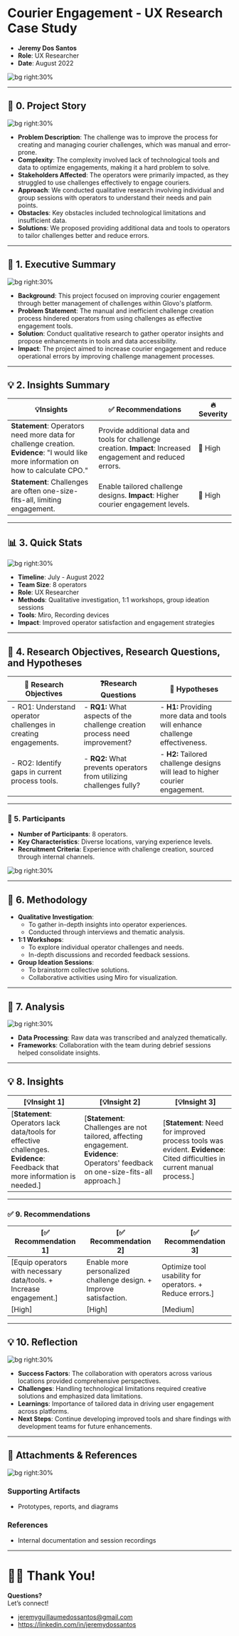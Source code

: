 # Courier Engagement - UX Research Case Study

- **Jeremy Dos Santos**
- **Role**: UX Researcher  
- **Date**: August 2022

![bg right:30%](https://via.placeholder.com/300)  

---

## 📖 **0. Project Story**

![bg right:30%](https://via.placeholder.com/300)

- **Problem Description**: The challenge was to improve the process for creating and managing courier challenges, which was manual and error-prone.  
- **Complexity**: The complexity involved lack of technological tools and data to optimize engagements, making it a hard problem to solve.  
- **Stakeholders Affected**: The operators were primarily impacted, as they struggled to use challenges effectively to engage couriers.  
- **Approach**: We conducted qualitative research involving individual and group sessions with operators to understand their needs and pain points.  
- **Obstacles**: Key obstacles included technological limitations and insufficient data.  
- **Solutions**: We proposed providing additional data and tools to operators to tailor challenges better and reduce errors. 

---

## 💬 **1. Executive Summary**

![bg right:30%](https://via.placeholder.com/300)  

- **Background**: This project focused on improving courier engagement through better management of challenges within Glovo's platform.  
- **Problem Statement**: The manual and inefficient challenge creation process hindered operators from using challenges as effective engagement tools.  
- **Solution**: Conduct qualitative research to gather operator insights and propose enhancements in tools and data accessibility.  
- **Impact**: The project aimed to increase courier engagement and reduce operational errors by improving challenge management processes.  

---

## 💡 **2. Insights Summary**

| 💡**Insights**                                                        | ✅ Recommendations                                                         | 🔥 Severity                  |
| --------------------------------------------------------------------- | ------------------------------------------------------------------------- | ---------------------------- |
| **Statement**: Operators need more data for challenge creation. **Evidence**: "I would like more information on how to calculate CPO." | Provide additional data and tools for challenge creation. **Impact**: Increased engagement and reduced errors. | 🔴 High |
| **Statement**: Challenges are often one-size-fits-all, limiting engagement. | Enable tailored challenge designs. **Impact**: Higher courier engagement levels. | 🔴 High |

---

## 📊 **3. Quick Stats**

![bg right:30%](https://via.placeholder.com/300)  

- **Timeline**: July - August 2022  
- **Team Size**: 8 operators  
- **Role**: UX Researcher  
- **Methods**: Qualitative investigation, 1:1 workshops, group ideation sessions  
- **Tools**: Miro, Recording devices  
- **Impact**: Improved operator satisfaction and engagement strategies  

---

## 🎯 **4. Research Objectives, Research Questions, and Hypotheses**

| 🎯 **Research Objectives**                       | ❓**Research Questions**                        | 🔎 **Hypotheses**                                                                                                |
| ------------------------------------------------ | ---------------------------------------------- | ---------------------------------------------------------------------------------------------------------------- |
| - RO1: Understand operator challenges in creating engagements. | - **RQ1:** What aspects of the challenge creation process need improvement? | - **H1:** Providing more data and tools will enhance challenge effectiveness. |
| - RO2: Identify gaps in current process tools.  | - **RQ2:** What prevents operators from utilizing challenges fully? | - **H2:** Tailored challenge designs will lead to higher courier engagement. |

---

### 👥 5. **Participants**
- **Number of Participants**: 8 operators.  
- **Key Characteristics**: Diverse locations, varying experience levels.  
- **Recruitment Criteria**: Experience with challenge creation, sourced through internal channels.  

![bg right:30%](https://via.placeholder.com/300)  

---

## **🧪 6. Methodology**

- **Qualitative Investigation**:
  - To gather in-depth insights into operator experiences.   
  - Conducted through interviews and thematic analysis.  
- **1:1 Workshops**:
  - To explore individual operator challenges and needs.  
  - In-depth discussions and recorded feedback sessions.  
- **Group Ideation Sessions**:
  - To brainstorm collective solutions.  
  - Collaborative activities using Miro for visualization.  

---

## 🔬 **7. Analysis**

![bg right:30%](https://via.placeholder.com/300)

- **Data Processing**: Raw data was transcribed and analyzed thematically.  
- **Frameworks**: Collaboration with the team during debrief sessions helped consolidate insights.  

---

## 💡 **8. Insights**

| [💡**Insight 1**]                                                           | [💡**Insight 2**]                                                       | [💡**Insight 3**]                                                       |
| --------------------------------------------------------------------------- | ----------------------------------------------------------------------- | ----------------------------------------------------------------------- |
| [**Statement**: Operators lack data/tools for effective challenges. **Evidence**: Feedback that more information is needed.] | [**Statement**: Challenges are not tailored, affecting engagement. **Evidence**: Operators' feedback on one-size-fits-all approach.] | [**Statement**: Need for improved process tools was evident. **Evidence**: Cited difficulties in current manual process.] |

---

### **✅ 9. Recommendations**

| [✅ **Recommendation 1**]                                          | [✅ **Recommendation 2**]                                       | [✅ **Recommendation 3**]                                          |
| ----------------------------------------------------------------- | -------------------------------------------------------------- | ----------------------------------------------------------------- |
| [Equip operators with necessary data/tools. + Increase engagement.] | Enable more personalized challenge design. + Improve satisfaction. | Optimize tool usability for operators. + Reduce errors.] |
| [High]                                             | [High]                                          | [Medium]                                             |

---

## 💡 **10. Reflection**

![bg right:30%](https://via.placeholder.com/300)

- **Success Factors**: The collaboration with operators across various locations provided comprehensive perspectives.  
- **Challenges**: Handling technological limitations required creative solutions and emphasized data limitations.  
- **Learnings**: Importance of tailored data in driving user engagement across platforms.  
- **Next Steps**: Continue developing improved tools and share findings with development teams for future enhancements.  

---

## 📎 **Attachments & References**

![bg right:30%](https://via.placeholder.com/300)

### Supporting Artifacts
- Prototypes, reports, and diagrams  

### References
- Internal documentation and session recordings  

---

# 🙏🏼 Thank You!

**Questions?**  
Let’s connect!  
- jeremyguillaumedossantos@gmail.com
- https://linkedin.com/in/jeremydossantos


